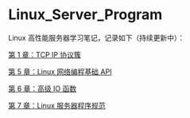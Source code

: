 # Linux_Server_Program

Linux 高性能服务器学习笔记，记录如下（持续更新中）：

[第 1 章：TCP IP 协议簇](chapter1/%E7%AC%AC%201%20%E7%AB%A0%EF%BC%9ATCP%20IP%20%E5%8D%8F%E8%AE%AE%E7%B0%87.md)

[第 5 章：Linux 网络编程基础 API](chapter5/%E7%AC%AC%205%20%E7%AB%A0%EF%BC%9ALinux%20%E7%BD%91%E7%BB%9C%E7%BC%96%E7%A8%8B%E5%9F%BA%E7%A1%80%20API.md)

[第 6 章：高级 IO 函数](chapter6/%E7%AC%AC%206%20%E7%AB%A0%EF%BC%9A%E9%AB%98%E7%BA%A7%20IO%20%E5%87%BD%E6%95%B0.md)

[第 7 章：Linux 服务器程序规范](chapter7/%E7%AC%AC%207%20%E7%AB%A0%EF%BC%9ALinux%20%E6%9C%8D%E5%8A%A1%E5%99%A8%E7%A8%8B%E5%BA%8F%E8%A7%84%E8%8C%83.md)